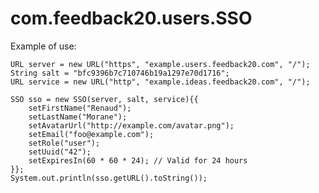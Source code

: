 com.feedback20.users.SSO
=============================

Example of use:
    
    URL server = new URL("https", "example.users.feedback20.com", "/");
    String salt = "bfc9396b7c710746b19a1297e70d1716";
    URL service = new URL("http", "example.ideas.feedback20.com", "/");
    
    SSO sso = new SSO(server, salt, service){{
        setFirstName("Renaud");
        setLastName("Morane");
        setAvatarUrl("http://example.com/avatar.png");
        setEmail("foo@example.com");
        setRole("user");
        setUuid("42");
        setExpiresIn(60 * 60 * 24); // Valid for 24 hours
    }};
    System.out.println(sso.getURL().toString());
